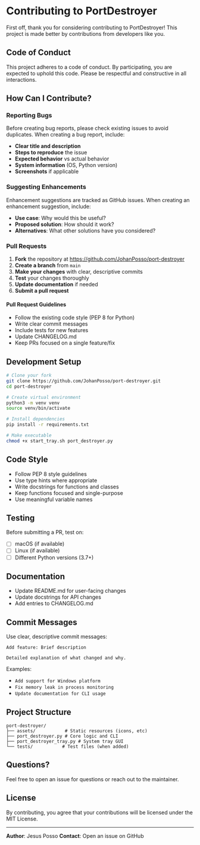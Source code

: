 # Contributing to PortDestroyer

First off, thank you for considering contributing to PortDestroyer! This project is made better by contributions from developers like you.

## Code of Conduct

This project adheres to a code of conduct. By participating, you are expected to uphold this code. Please be respectful and constructive in all interactions.

## How Can I Contribute?

### Reporting Bugs

Before creating bug reports, please check existing issues to avoid duplicates. When creating a bug report, include:

- **Clear title and description**
- **Steps to reproduce** the issue
- **Expected behavior** vs actual behavior
- **System information** (OS, Python version)
- **Screenshots** if applicable

### Suggesting Enhancements

Enhancement suggestions are tracked as GitHub issues. When creating an enhancement suggestion, include:

- **Use case**: Why would this be useful?
- **Proposed solution**: How should it work?
- **Alternatives**: What other solutions have you considered?

### Pull Requests

1. **Fork** the repository at https://github.com/JohanPosso/port-destroyer
2. **Create a branch** from `main`
3. **Make your changes** with clear, descriptive commits
4. **Test** your changes thoroughly
5. **Update documentation** if needed
6. **Submit a pull request**

#### Pull Request Guidelines

- Follow the existing code style (PEP 8 for Python)
- Write clear commit messages
- Include tests for new features
- Update CHANGELOG.md
- Keep PRs focused on a single feature/fix

## Development Setup

```bash
# Clone your fork
git clone https://github.com/JohanPosso/port-destroyer.git
cd port-destroyer

# Create virtual environment
python3 -m venv venv
source venv/bin/activate

# Install dependencies
pip install -r requirements.txt

# Make executable
chmod +x start_tray.sh port_destroyer.py
```

## Code Style

- Follow PEP 8 style guidelines
- Use type hints where appropriate
- Write docstrings for functions and classes
- Keep functions focused and single-purpose
- Use meaningful variable names

## Testing

Before submitting a PR, test on:
- [ ] macOS (if available)
- [ ] Linux (if available)
- [ ] Different Python versions (3.7+)

## Documentation

- Update README.md for user-facing changes
- Update docstrings for API changes
- Add entries to CHANGELOG.md

## Commit Messages

Use clear, descriptive commit messages:

```
Add feature: Brief description

Detailed explanation of what changed and why.
```

Examples:
- `Add support for Windows platform`
- `Fix memory leak in process monitoring`
- `Update documentation for CLI usage`

## Project Structure

```
port-destroyer/
├── assets/           # Static resources (icons, etc)
├── port_destroyer.py # Core logic and CLI
├── port_destroyer_tray.py # System tray GUI
└── tests/           # Test files (when added)
```

## Questions?

Feel free to open an issue for questions or reach out to the maintainer.

## License

By contributing, you agree that your contributions will be licensed under the MIT License.

---

**Author**: Jesus Posso
**Contact**: Open an issue on GitHub


